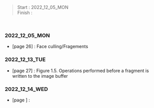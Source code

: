 >Start   : 2022_12_05_MON<br>
>Finish  : 

<br>

### 2022_12_05_MON
- [page 26] : Face culling/Fragements

### 2022_12_13_TUE
- [page 27] : Figure 1.5. Operations performed before a fragment is written to the image buffer

### 2022_12_14_WED
- [page ] : 